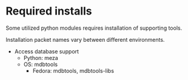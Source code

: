 # Required installs

Some utilized python modules requires installation of supporting tools.

Installation packet names vary between different environments.

* Access database support
  * Python: meza
  * OS: mdbtools
    * Fedora: mdbtools, mdbtools-libs
